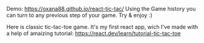 Demo: https://oxana88.github.io/react-tic-tac/
Using the Game history you can turn to any previous step of your game.
Try & enjoy :)

Here is classic tic-tac-toe game. It's my first react app, wich I've made with a help of amaizing tutorial: https://react.dev/learn/tutorial-tic-tac-toe

